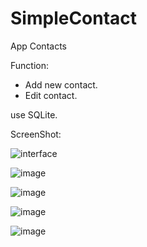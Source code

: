 # SimpleContact
App Contacts

Function:
  - Add new contact.
  - Edit contact.
  
   use SQLite.
  
 ScreenShot:
 
 ![interface](https://user-images.githubusercontent.com/37499858/56582568-c9e8fa00-6601-11e9-93da-810daae66698.png)
 
 ![image](https://user-images.githubusercontent.com/37499858/56582905-8a6edd80-6602-11e9-84e7-8bbfdf08b376.png)
 
 ![image](https://user-images.githubusercontent.com/37499858/56583017-c99d2e80-6602-11e9-9af2-783e0fd68335.png)
 
 ![image](https://user-images.githubusercontent.com/37499858/56583095-fb15fa00-6602-11e9-8a42-d3a1dd75c157.png)
 
 ![image](https://user-images.githubusercontent.com/37499858/56583157-213b9a00-6603-11e9-8a4f-5ab4e33f3b23.png)




  

 
  

 


